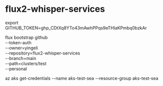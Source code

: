 # flux2-whisper-services

export GITHUB_TOKEN=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

flux bootstrap github \
  --token-auth \
  --owner=yingeli \
  --repository=flux2-whisper-services \
  --branch=main \
  --path=clusters/test \
  --personal

  az aks get-credentials --name aks-test-sea --resource-group aks-test-sea